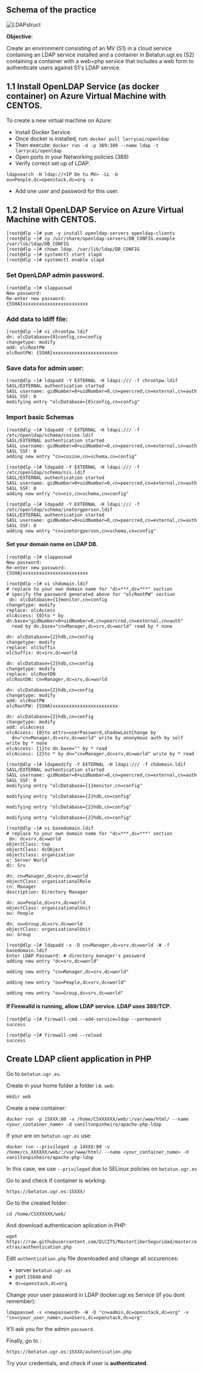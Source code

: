 
## Schema of the practice

![LDAPstruct](../imgs/practice_ldap.jpg)


**Objective**:

Create an environment consisting of an MV (S1) in a cloud service containing an LDAP service installed and a container in Betatun.ugr.es (S2) containing a container with a web+php service that includes a web form to authenticate users against S1's LDAP service.




## 1.1 Install OpenLDAP Service (as docker container) on Azure Virtual Machine with CENTOS.

To create a new virtual machine on Azure:

- Install Docker Service
- Once docker is installed, run: ```docker pull larrycai/openldap```
- Then execute: ```docker run -d -p 389:389 --name ldap -t larrycai/openldap```
- Open ports in your Networking policies (389)
- Verify correct set up of LDAP.

```
ldapsearch -H ldap://<IP De tu MV> -LL -b ou=People,dc=openstack,dc=org -x
```

- Add one user and password for this user.


## 1.2 Install OpenLDAP Service on Azure Virtual Machine with CENTOS.

```
[root@dlp ~]# yum -y install openldap-servers openldap-clients
[root@dlp ~]# cp /usr/share/openldap-servers/DB_CONFIG.example /var/lib/ldap/DB_CONFIG 
[root@dlp ~]# chown ldap. /var/lib/ldap/DB_CONFIG 
[root@dlp ~]# systemctl start slapd 
[root@dlp ~]# systemctl enable slapd 
```


### Set OpenLDAP admin password.

```
[root@dlp ~]# slappasswd 
New password:
Re-enter new password:
{SSHA}xxxxxxxxxxxxxxxxxxxxxxxx
```

### Add data to ldiff file:

```
[root@dlp ~]# vi chrootpw.ldif
dn: olcDatabase={0}config,cn=config
changetype: modify
add: olcRootPW
olcRootPW: {SSHA}xxxxxxxxxxxxxxxxxxxxxxxx
```

### Save data for admin user:

```
[root@dlp ~]# ldapadd -Y EXTERNAL -H ldapi:/// -f chrootpw.ldif 
SASL/EXTERNAL authentication started
SASL username: gidNumber=0+uidNumber=0,cn=peercred,cn=external,cn=auth
SASL SSF: 0
modifying entry "olcDatabase={0}config,cn=config"
```

### Import basic Schemas

```
[root@dlp ~]# ldapadd -Y EXTERNAL -H ldapi:/// -f /etc/openldap/schema/cosine.ldif 
SASL/EXTERNAL authentication started
SASL username: gidNumber=0+uidNumber=0,cn=peercred,cn=external,cn=auth
SASL SSF: 0
adding new entry "cn=cosine,cn=schema,cn=config"
```

```
[root@dlp ~]# ldapadd -Y EXTERNAL -H ldapi:/// -f /etc/openldap/schema/nis.ldif 
SASL/EXTERNAL authentication started
SASL username: gidNumber=0+uidNumber=0,cn=peercred,cn=external,cn=auth
SASL SSF: 0
adding new entry "cn=nis,cn=schema,cn=config"
```

```
[root@dlp ~]# ldapadd -Y EXTERNAL -H ldapi:/// -f /etc/openldap/schema/inetorgperson.ldif 
SASL/EXTERNAL authentication started
SASL username: gidNumber=0+uidNumber=0,cn=peercred,cn=external,cn=auth
SASL SSF: 0
adding new entry "cn=inetorgperson,cn=schema,cn=config"
```

#### Set your domain name on LDAP DB.

```
[root@dlp ~]# slappasswd 
New password:
Re-enter new password:
{SSHA}xxxxxxxxxxxxxxxxxxxxxxxx
```

```
[root@dlp ~]# vi chdomain.ldif
# replace to your own domain name for "dc=***,dc=***" section
# specify the password generated above for "olcRootPW" section
 dn: olcDatabase={1}monitor,cn=config
changetype: modify
replace: olcAccess
olcAccess: {0}to * by dn.base="gidNumber=0+uidNumber=0,cn=peercred,cn=external,cn=auth"
  read by dn.base="cn=Manager,dc=srv,dc=world" read by * none

dn: olcDatabase={2}hdb,cn=config
changetype: modify
replace: olcSuffix
olcSuffix: dc=srv,dc=world

dn: olcDatabase={2}hdb,cn=config
changetype: modify
replace: olcRootDN
olcRootDN: cn=Manager,dc=srv,dc=world

dn: olcDatabase={2}hdb,cn=config
changetype: modify
add: olcRootPW
olcRootPW: {SSHA}xxxxxxxxxxxxxxxxxxxxxxxx

dn: olcDatabase={2}hdb,cn=config
changetype: modify
add: olcAccess
olcAccess: {0}to attrs=userPassword,shadowLastChange by
  dn="cn=Manager,dc=srv,dc=world" write by anonymous auth by self write by * none
olcAccess: {1}to dn.base="" by * read
olcAccess: {2}to * by dn="cn=Manager,dc=srv,dc=world" write by * read
```

```
[root@dlp ~]# ldapmodify -Y EXTERNAL -H ldapi:/// -f chdomain.ldif 
SASL/EXTERNAL authentication started
SASL username: gidNumber=0+uidNumber=0,cn=peercred,cn=external,cn=auth
SASL SSF: 0
modifying entry "olcDatabase={1}monitor,cn=config"

modifying entry "olcDatabase={2}hdb,cn=config"

modifying entry "olcDatabase={2}hdb,cn=config"

modifying entry "olcDatabase={2}hdb,cn=config"
```

```
[root@dlp ~]# vi basedomain.ldif
# replace to your own domain name for "dc=***,dc=***" section
 dn: dc=srv,dc=world
objectClass: top
objectClass: dcObject
objectclass: organization
o: Server World
dc: Srv

dn: cn=Manager,dc=srv,dc=world
objectClass: organizationalRole
cn: Manager
description: Directory Manager

dn: ou=People,dc=srv,dc=world
objectClass: organizationalUnit
ou: People

dn: ou=Group,dc=srv,dc=world
objectClass: organizationalUnit
ou: Group
```


```
[root@dlp ~]# ldapadd -x -D cn=Manager,dc=srv,dc=world -W -f basedomain.ldif 
Enter LDAP Password: # directory manager's password
adding new entry "dc=srv,dc=world"

adding new entry "cn=Manager,dc=srv,dc=world"

adding new entry "ou=People,dc=srv,dc=world"

adding new entry "ou=Group,dc=srv,dc=world"
```

#### If Firewalld is running, allow LDAP service. LDAP uses 389/TCP.

```
[root@dlp ~]# firewall-cmd --add-service=ldap --permanent 
success
```

```
[root@dlp ~]# firewall-cmd --reload 
success
```

##  Create LDAP client application in PHP

Go to ``betatun.ugr.es``.

Create in your home folder a folder i.e. ```web```:

```mkdir web```

Create a new container:

```docker run -p 15XXX:80 -v /home/CSXXXXXX/web/:/var/www/html/ --name <your_container_name> -d vaniltonpinheiro/apache-php-ldap```

If your are on ``betatun.ugr.es`` use:


```docker run --privileged -p 14XXX:80 -v /home/cs_XXXXXX/web/:/var/www/html/ --name <your_container_name> -d vaniltonpinheiro/apache-php-ldap```

In this case, we use ``--privileged`` due to SELinux policies on ``betatun.ugr.es``

Go to and check if container is working:

```https://betatun.ugr.es:15XXX/```

Go to the created folder:

```cd /home/CSXXXXXX/web/```

And download authenticacion aplication in PHP:

```wget https://raw.githubusercontent.com/DiCITS/MasterCiberSeguridad/master/extras/authentication.php```

Edit ```authentication.php``` file downloaded and change all occurences:
- server ```betatun.ugr.es```
- port ```15040``` and
- ```dc=openstack,dc=org ```


Change your user password in LDAP docker.ugr.es Service  (if you dont remember):

```ldappasswd -s <newpassword> -W -D "cn=admin,dc=openstack,dc=org" -x "cn=<your_user_name>,ou=Users,dc=openstack,dc=org"```

It'll ask you for the admin ```password```.

Finally, go to :

```https://betatun.ugr.es:15XXX/autentication.php```

Try your credentials, and check if user is **authenticated**.






